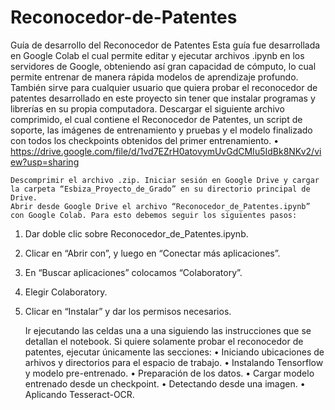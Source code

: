 # Reconocedor-de-Patentes
Guía de desarrollo del Reconocedor de Patentes
	Esta guía fue desarrollada en Google Colab el cual permite editar y ejecutar archivos .ipynb en los servidores de Google, obteniendo así gran capacidad de cómputo, lo cual permite entrenar de manera rápida modelos de aprendizaje profundo. También sirve para cualquier usuario que quiera probar el reconocedor de patentes desarrollado en este proyecto sin tener que instalar programas y librerías en su propia computadora.
	Descargar el siguiente archivo comprimido, el cual contiene el Reconocedor de Patentes, un script de soporte, las imágenes de entrenamiento y pruebas y el modelo finalizado con todos los checkpoints obtenidos del primer entrenamiento.
•	https://drive.google.com/file/d/1vd7EZrH0atovymUvGdCMIu5IdBk8NKv2/view?usp=sharing

	Descomprimir el archivo .zip. Iniciar sesión en Google Drive y cargar la carpeta “Esbiza_Proyecto_de_Grado” en su directorio principal de Drive.
	Abrir desde Google Drive el archivo “Reconocedor_de_Patentes.ipynb” con Google Colab. Para esto debemos seguir los siguientes pasos:
1.	Dar doble clic sobre Reconocedor_de_Patentes.ipynb.
2.	Clicar en “Abrir con”, y luego en “Conectar más aplicaciones”.
3.	En “Buscar aplicaciones” colocamos “Colaboratory”.
4.	Elegir Colaboratory.
5.	Clicar en “Instalar” y dar los permisos necesarios.

	Ir ejecutando las celdas una a una siguiendo las instrucciones que se detallan el notebook.	
Si quiere solamente probar el reconocedor de patentes, ejecutar únicamente las secciones:
•	Iniciando ubicaciones de arhivos y directorios para el espacio de trabajo.
•	Instalando Tensorflow y modelo pre-entrenado.
•	Preparación de los datos.
•	Cargar modelo entrenado desde un checkpoint.
•	Detectando desde una imagen.
•	Aplicando Tesseract-OCR.

